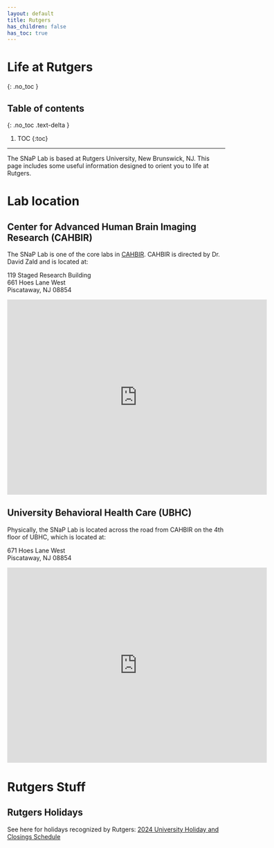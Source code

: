 ```yaml
---
layout: default
title: Rutgers
has_children: false
has_toc: true
---
```


# Life at Rutgers
{: .no_toc }

## Table of contents
{: .no_toc .text-delta }

1. TOC
{:toc}

---

The SNaP Lab is based at Rutgers University, New Brunswick, NJ. This page includes some useful information designed to orient you to life at Rutgers.

# Lab location

## Center for Advanced Human Brain Imaging Research (CAHBIR)

The SNaP Lab is one of the core labs in [CAHBIR](https://sites.rutgers.edu/cahbir/). CAHBIR is directed by Dr. David Zald and is located at:

119 Staged Research Building<br>
661 Hoes Lane West<br>
Piscataway, NJ 08854
<iframe src="https://www.google.com/maps/embed?pb=!1m18!1m12!1m3!1d6065.126273059041!2d-74.47498872390625!3d40.5291461487895!2m3!1f0!2f0!3f0!3m2!1i1024!2i768!4f13.1!3m3!1m2!1s0x89c3c7bc687cb111%3A0x53e355a1f39aa1f3!2sCenter%20for%20Advanced%20Human%20Brain%20Imaging%20Research!5e0!3m2!1sen!2sus!4v1724629903972!5m2!1sen!2sus" width="600" height="450" style="border:0;" allowfullscreen="" loading="lazy" referrerpolicy="no-referrer-when-downgrade"></iframe>

## University Behavioral Health Care (UBHC)

Physically, the SNaP Lab is located across the road from CAHBIR on the 4th floor of UBHC, which is located at:

671 Hoes Lane West<br>
Piscataway, NJ 08854

<iframe src="https://www.google.com/maps/embed?pb=!1m18!1m12!1m3!1d2437.8437197476674!2d-74.47030356657127!3d40.526008527429006!2m3!1f0!2f0!3f0!3m2!1i1024!2i768!4f13.1!3m3!1m2!1s0x89c3c714a4460b61%3A0x34a6b7d7681583ce!2sUniversity%20Behavioral%20Health%20Care%20at%20Piscataway%20-%20Main%20Building%20(Rutgers%20Health)!5e0!3m2!1sen!2sus!4v1724629962681!5m2!1sen!2sus" width="600" height="450" style="border:0;" allowfullscreen="" loading="lazy" referrerpolicy="no-referrer-when-downgrade"></iframe>

# Rutgers Stuff

## Rutgers Holidays

See here for holidays recognized by Rutgers: [2024 University Holiday and Closings Schedule](https://uhr.rutgers.edu/hr-professional/2024-university-holiday-and-closings-schedule)